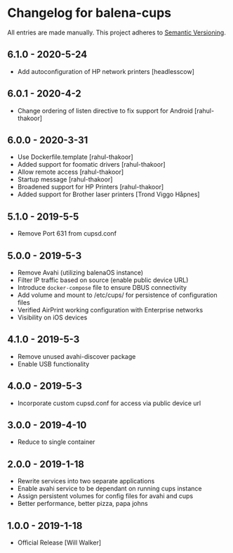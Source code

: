 # Changelog for balena-cups

All entries are made manually. This project adheres to [Semantic Versioning](http://semver.org/).

## 6.1.0 - 2020-5-24
- Add autoconfiguration of HP network printers [headlesscow]

## 6.0.1 - 2020-4-2
- Change ordering of listen directive to fix support for Android [rahul-thakoor]

## 6.0.0 - 2020-3-31
- Use Dockerfile.template [rahul-thakoor]
- Added support for foomatic drivers [rahul-thakoor]
- Allow remote access [rahul-thakoor]
- Startup message [rahul-thakoor]
- Broadened support for HP Printers [rahul-thakoor]
- Added support for Brother laser printers [Trond Viggo Håpnes]

## 5.1.0 - 2019-5-5
- Remove Port 631 from cupsd.conf

## 5.0.0 - 2019-5-3

- Remove Avahi (utilizing balenaOS instance)
- Filter IP traffic based on source (enable public device URL)
- Introduce `docker-compose` file to ensure DBUS connectivity
- Add volume and mount to /etc/cups/ for persistence of configuration files
- Verified AirPrint working configuration with Enterprise networks
- Visibility on iOS devices

## 4.1.0 - 2019-5-3

- Remove unused avahi-discover package
- Enable USB functionality

## 4.0.0 - 2019-5-3

- Incorporate custom cupsd.conf for access via public device url

## 3.0.0 - 2019-4-10

- Reduce to single container

## 2.0.0 - 2019-1-18

- Rewrite services into two separate applications
- Enable avahi service to be dependant on running cups instance
- Assign persistent volumes for config files for avahi and cups
- Better performance, better pizza, papa johns

## 1.0.0 - 2019-1-18

- Official Release [Will Walker]
